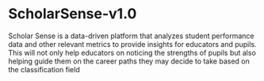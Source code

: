 # ScholarSense-v1.0
Scholar Sense is a data-driven platform that analyzes student performance data and other relevant metrics to provide insights for educators and pupils. This will not only help educators on noticing the strengths of pupils but also helping guide them on the career paths they may decide to take based on the classification field

